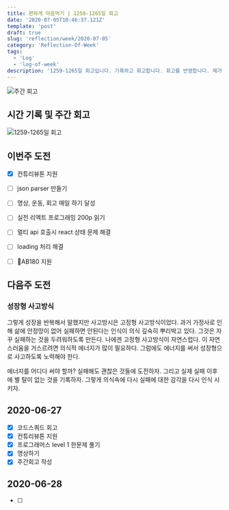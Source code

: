 ```yaml
---
title: 편하게 마음먹기 | 1259-1265일 회고
date: '2020-07-05T10:46:37.121Z'
template: 'post'
draft: true
slug: 'reflection/week/2020-07-05'
category: 'Reflection-Of-Week'
tags:
  - 'Log'
  - 'log-of-week'
description: '1259-1265일 회고입니다. 기록하고 회고합니다. 회고를 반영합니다. 제가 자라는 방식입니다.'
---
```

![주간 회고](https://imgur.com/PwMHNaY.png)



## 시간 기록 및 주간 회고 

![1259-1265일 회고](.png)


## 이번주 도전
- [x] 컨튜리뷰톤 지원
- [ ] json parser 만들기
- [ ] 명상, 운동, 회고 매일 하기 달성
- [ ] 실전 리엑트 프로그래밍 200p 읽기 
- [ ] 멀티 api 호출시 react 상태 문제 해결 
- [ ] loading 처리 해결
- [ ] AB180 지원


## 다음주 도전

### 성장형 사고방식
그렇게 성장을 반복해서 말했지만 사고방시은 고정형 사고방식이었다. 과거 가정사로 인해 삶에 안정망이 없어 실패하면 안된다는 인식이 의식 깊숙히 뿌리박고 있다. 그것은 자꾸 실패하는 것을 두려워하도록 만든다. 나에겐 고정형 사고방식이 자연스럽다. 이 자연스러움을 거스르려면 의식적 에너지가 많이 필요하다. 그럼에도 에너지를 써서 성장형으로 사고하도록 노력해야 한다. 

에너지를 어디다 써야 할까? 실패해도 괜찮은 것들에 도전하자. 그리고 실제 실패 이후에 별 탈이 없는 것을 기록하자. 그렇게 의식속에 다시 실패에 대한 감각을 다시 인식 시키자.

## 2020-06-27
- [x] 코드스쿼드 회고
- [x] 컨튜리뷰톤 지원
- [x] 프로그래머스 level 1 한문제 풀기
- [x] 명상하기 
- [x] 주간회고 작성

## 2020-06-28
- [ ] 
